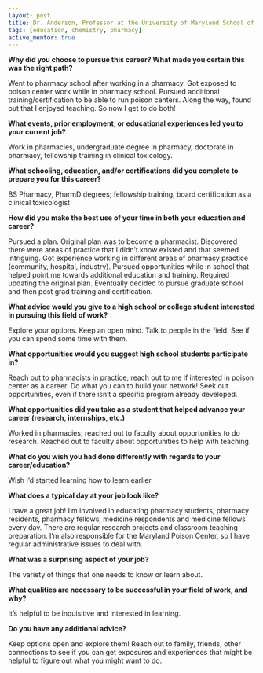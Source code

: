 ```yaml
---
layout: post
title: Dr. Anderson, Professor at the University of Maryland School of Pharmacy
tags: [education, chemistry, pharmacy]
active_mentor: true
---
```


**Why did you choose to pursue this career?  What made you certain this was the right path?**

Went to pharmacy school after working in a pharmacy. Got exposed to poison center work while in pharmacy school. Pursued additional training/certification to be able to run poison centers. Along the way, found out that I enjoyed teaching. So now I get to do both!

**What events, prior employment, or educational experiences led you to your current job?**

Work in pharmacies, undergraduate degree in pharmacy, doctorate in pharmacy, fellowship training in clinical toxicology.

**What schooling, education, and/or certifications did you complete to prepare you for this career?**

BS Pharmacy, PharmD degrees; fellowship training, board certification as a clinical toxicologist

**How did you make the best use of your time in both your education and career?**

Pursued a plan. Original plan was to become a pharmacist. Discovered there were areas of practice that I didn’t know existed and that seemed intriguing. Got experience working in different areas of pharmacy practice (community, hospital, industry). Pursued opportunities while in school that helped point me towards additional education and training. Required updating the original plan. Eventually decided to pursue graduate school and then post grad training and certification.

**What advice would you give to a high school or college student interested in pursuing this field of work?**

Explore your options. Keep an open mind. Talk to people in the field. See if you can spend some time with them.

**What opportunities would you suggest high school students participate in?**

Reach out to pharmacists in practice; reach out to me if interested in poison center as a career. Do what you can to build your network! Seek out opportunities, even if there isn’t a specific program already developed.

**What opportunities did you take as a student that helped advance your career (research, internships, etc.)**

Worked in pharmacies; reached out to faculty about opportunities to do research. Reached out to faculty about opportunities to help with teaching.

**What do you wish you had done differently with regards to your career/education?**

Wish I’d started learning how to learn earlier.

**What does a typical day at your job look like?**

I have a great job! I’m involved in educating pharmacy students, pharmacy residents, pharmacy fellows, medicine respondents and medicine fellows every day. There are regular research projects and classroom teaching preparation. I’m also responsible for the Maryland Poison Center, so I have regular administrative issues to deal with.

**What was a surprising aspect of your job?**

The variety of things that one needs to know or learn about.

**What qualities are necessary to be successful in your field of work, and why?**

It’s helpful to be inquisitive and interested in learning.

**Do you have any additional advice?**

Keep options open and explore them! Reach out to family, friends, other connections to see if you can get exposures and experiences that might be helpful to figure out what you might want to do.
